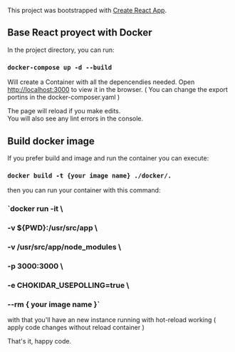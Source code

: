 This project was bootstrapped with [Create React App](https://github.com/facebook/create-react-app).

## Base React proyect with Docker

In the project directory, you can run:

### `docker-compose up -d --build`

Will create a Container with all the depencendies needed.
Open [http://localhost:3000](http://localhost:3000) to view it in the browser. ( You can change the export portins in the docker-composer.yaml )

The page will reload if you make edits.<br>
You will also see any lint errors in the console.

## Build docker image

If you prefer build and image and run the container you can execute:

### `docker build -t {your image name} ./docker/.`

then you can run your container with this command:

### `docker run -it \
###  -v ${PWD}:/usr/src/app \
###  -v /usr/src/app/node_modules \
###  -p 3000:3000 \
### -e CHOKIDAR_USEPOLLING=true \
### --rm { your image name }`
  
with that you'll have an new instance running with hot-reload working ( apply code changes without reload container )

That's it, happy code.
